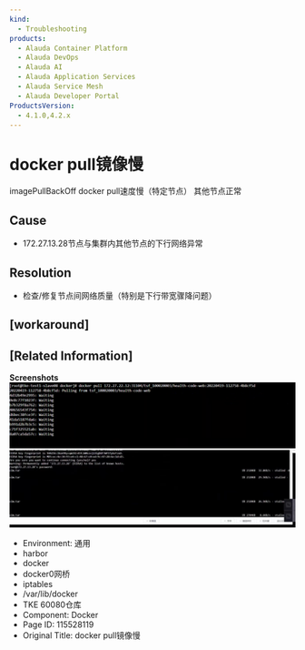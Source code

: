 ```yaml
---
kind:
  - Troubleshooting
products:
  - Alauda Container Platform
  - Alauda DevOps
  - Alauda AI
  - Alauda Application Services
  - Alauda Service Mesh
  - Alauda Developer Portal
ProductsVersion:
  - 4.1.0,4.2.x
---
```

<!-- A type of document that involves encountering a fault, diagnosing it, performing root cause analysis, and providing solutions. -->

# docker pull镜像慢

imagePullBackOff docker pull速度慢（特定节点） 其他节点正常

## Cause
- 172.27.13.28节点与集群内其他节点的下行网络异常

## Resolution
- 检查/修复节点间网络质量（特别是下行带宽骤降问题）

## [workaround]

## [Related Information]
**Screenshots**
![](assets/docker-pulljing-xiang-man/image2022-6-2_15-28-9.png)
![](assets/docker-pulljing-xiang-man/image2022-6-2_15-5-38.png)
- Environment: 通用
- harbor
- docker
- docker0网桥
- iptables
- /var/lib/docker
- TKE 60080仓库
- Component: Docker
- Page ID: 115528119
- Original Title: docker pull镜像慢
